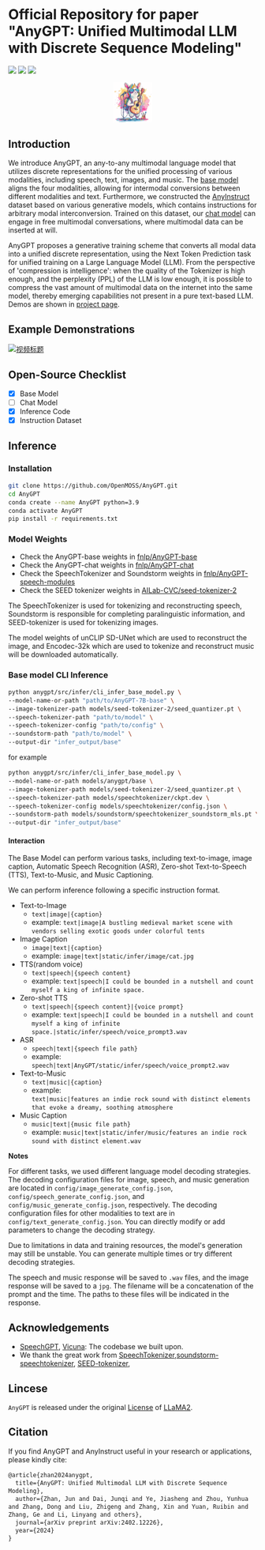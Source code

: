 # Official Repository for paper "AnyGPT: Unified Multimodal LLM with Discrete Sequence Modeling"
<a href='https://junzhan2000.github.io/AnyGPT.github.io/'><img src='https://img.shields.io/badge/Project-Page-Green'></a>  <a href='https://arxiv.org/pdf/2402.12226.pdf'><img src='https://img.shields.io/badge/Paper-Arxiv-red'></a> [![](https://img.shields.io/badge/Datasets-AnyInstruct-yellow)](https://huggingface.co/datasets/fnlp/AnyInstruct)

<p align="center">
    <img src="static/images/logo.png" width="16%"> <br>
</p>

## Introduction
We introduce AnyGPT, an any-to-any multimodal language model that utilizes discrete representations for the unified processing of various modalities, including speech, text, images, and music. The [base model](https://huggingface.co/fnlp/AnyGPT-base) aligns the four modalities, allowing for intermodal conversions between different modalities and text. Furthermore, we constructed the [AnyInstruct](https://huggingface.co/datasets/fnlp/AnyInstruct) dataset based on various generative models, which contains instructions for arbitrary modal interconversion. Trained on this dataset, our [chat model](https://huggingface.co/fnlp/AnyGPT-chat) can engage in free multimodal conversations, where multimodal data can be inserted at will.

AnyGPT proposes a generative training scheme that converts all modal data into a unified discrete representation, using the Next Token Prediction task for unified training on a Large Language Model (LLM). From the perspective of 'compression is intelligence': when the quality of the Tokenizer is high enough, and the perplexity (PPL) of the LLM is low enough, it is possible to compress the vast amount of multimodal data on the internet into the same model, thereby emerging capabilities not present in a pure text-based LLM.
Demos are shown in [project page](https://junzhan2000.github.io/AnyGPT.github.io).

## Example Demonstrations
[![视频标题](http://img.youtube.com/vi/oW3E3pIsaRg/0.jpg)](https://www.youtube.com/watch?v=oW3E3pIsaRg)


## Open-Source Checklist
- [x] Base Model
- [ ] Chat Model
- [x] Inference Code
- [x] Instruction Dataset

## Inference

### Installation

```bash
git clone https://github.com/OpenMOSS/AnyGPT.git
cd AnyGPT
conda create --name AnyGPT python=3.9
conda activate AnyGPT
pip install -r requirements.txt
```

### Model Weights
* Check the AnyGPT-base weights in [fnlp/AnyGPT-base](https://huggingface.co/fnlp/AnyGPT-base)
* Check the AnyGPT-chat weights in [fnlp/AnyGPT-chat](https://huggingface.co/fnlp/AnyGPT-chat)
* Check the SpeechTokenizer and Soundstorm weights in [fnlp/AnyGPT-speech-modules](https://huggingface.co/fnlp/AnyGPT-speech-modules)
* Check the SEED tokenizer weights in [AILab-CVC/seed-tokenizer-2](https://huggingface.co/AILab-CVC/seed-tokenizer-2)


The SpeechTokenizer is used for tokenizing and reconstructing speech, Soundstorm is responsible for completing paralinguistic information, and SEED-tokenizer is used for tokenizing images.

The model weights of unCLIP SD-UNet which are used to reconstruct the image, and Encodec-32k which are used to tokenize and reconstruct music will be downloaded automatically.

### Base model CLI Inference
```bash
python anygpt/src/infer/cli_infer_base_model.py \
--model-name-or-path "path/to/AnyGPT-7B-base" \
--image-tokenizer-path models/seed-tokenizer-2/seed_quantizer.pt \
--speech-tokenizer-path "path/to/model" \
--speech-tokenizer-config "path/to/config" \
--soundstorm-path "path/to/model" \
--output-dir "infer_output/base" 
```

for example
```bash
python anygpt/src/infer/cli_infer_base_model.py \
--model-name-or-path models/anygpt/base \
--image-tokenizer-path models/seed-tokenizer-2/seed_quantizer.pt \
--speech-tokenizer-path models/speechtokenizer/ckpt.dev \
--speech-tokenizer-config models/speechtokenizer/config.json \
--soundstorm-path models/soundstorm/speechtokenizer_soundstorm_mls.pt \
--output-dir "infer_output/base" 
```

#### Interaction
The Base Model can perform various tasks, including text-to-image, image caption, Automatic Speech Recognition (ASR), Zero-shot Text-to-Speech (TTS), Text-to-Music, and Music Captioning.

We can perform inference following a specific instruction format.

* Text-to-Image
  * ```text|image|{caption}```
  * example:
  ```text|image|A bustling medieval market scene with vendors selling exotic goods under colorful tents```
* Image Caption
  * ```image|text|{caption}```
  * example:
  ```image|text|static/infer/image/cat.jpg```
* TTS(random voice)
  * ```text|speech|{speech content}```
  * example:
  ```text|speech|I could be bounded in a nutshell and count myself a king of infinite space.```
* Zero-shot TTS
  * ```text|speech|{speech content}|{voice prompt}```
  * example:
  ```text|speech|I could be bounded in a nutshell and count myself a king of infinite space.|static/infer/speech/voice_prompt3.wav```
* ASR
  * ```speech|text|{speech file path}```
  * example: ```speech|text|AnyGPT/static/infer/speech/voice_prompt2.wav```
* Text-to-Music
  * ```text|music|{caption}```
  * example:  
  ```text|music|features an indie rock sound with distinct elements that evoke a dreamy, soothing atmosphere```
* Music Caption
  * ```music|text|{music file path}```
  * example: ```music|text|static/infer/music/features an indie rock sound with distinct element.wav```

**Notes**

For different tasks, we used different language model decoding strategies. The decoding configuration files for image, speech, and music generation are located in ```config/image_generate_config.json```, ```config/speech_generate_config.json```, and ```config/music_generate_config.json```, respectively. The decoding configuration files for other modalities to text are in ```config/text_generate_config.json```. You can directly modify or add parameters to change the decoding strategy.

Due to limitations in data and training resources, the model's generation may still be unstable. You can generate multiple times or try different decoding strategies.

The speech and music response will be saved to ```.wav``` files, and the image response will be saved to a ```jpg```. The filename will be a concatenation of the prompt and the time. The paths to these files will be indicated in the response.


## Acknowledgements
- [SpeechGPT](https://github.com/0nutation/SpeechGPT/tree/main/speechgpt), [Vicuna](https://github.com/lm-sys/FastChat): The codebase we built upon.
- We thank the great work from [SpeechTokenizer](https://github.com/ZhangXInFD/SpeechTokenizer),[soundstorm-speechtokenizer](https://github.com/ZhangXInFD/soundstorm-speechtokenizer), [SEED-tokenizer](https://github.com/AILab-CVC/SEED),

## Lincese
`AnyGPT` is released under the original [License](https://ai.meta.com/resources/models-and-libraries/llama-downloads/) of [LLaMA2](https://huggingface.co/meta-llama/Llama-2-13b-chat-hf).

## Citation
If you find AnyGPT and AnyInstruct useful in your research or applications, please kindly cite:
```
@article{zhan2024anygpt,
  title={AnyGPT: Unified Multimodal LLM with Discrete Sequence Modeling},
  author={Zhan, Jun and Dai, Junqi and Ye, Jiasheng and Zhou, Yunhua and Zhang, Dong and Liu, Zhigeng and Zhang, Xin and Yuan, Ruibin and Zhang, Ge and Li, Linyang and others},
  journal={arXiv preprint arXiv:2402.12226},
  year={2024}
}
```